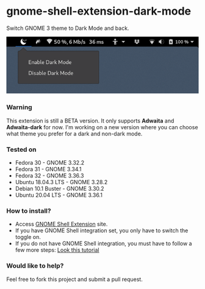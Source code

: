 # gnome-shell-extension-dark-mode
Switch GNOME 3 theme to Dark Mode and back.

![Example](https://github.com/lossurdo/gnome-shell-extension-dark-mode/blob/master/src/dark-mode-screenshot.png "Example")

### Warning
This extension is still a BETA version. It only supports **Adwaita** and **Adwaita-dark** for now. I'm working on a new version where you can choose what theme you prefer for a dark and non-dark mode.

### Tested on

* Fedora 30 - GNOME 3.32.2
* Fedora 31 - GNOME 3.34.1
* Fedora 32 - GNOME 3.36.3
* Ubuntu 18.04.3 LTS - GNOME 3.28.2
* Debian 10.1 Buster - GNOME 3.30.2
* Ubuntu 20.04 LTS - GNOME 3.36.1

### How to install?

* Access [GNOME Shell Extension](https://extensions.gnome.org/extension/2314/dark-mode-switcher/) site.
* If you have GNOME Shell integration set, you only have to switch the toggle on.
* If you do not have GNOME Shell integration, you must have to follow a few more steps: [Look this tutorial](https://itsfoss.com/gnome-shell-extensions/)

### Would like to help?

Feel free to fork this project and submit a pull request.
